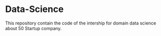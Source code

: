 # Data-Science
This repository contain the code of the intership for domain data science about 50 Startup company.

